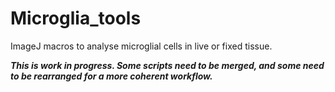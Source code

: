 # Microglia_tools
ImageJ macros to analyse microglial cells in live or fixed tissue.

***This is work in progress. Some scripts need to be merged, and some need to be rearranged for a more coherent workflow.***
